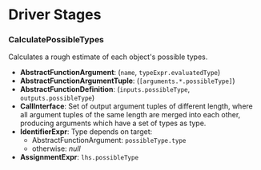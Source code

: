 Driver Stages
=============

### CalculatePossibleTypes
Calculates a rough estimate of each object's possible types.

- **AbstractFunctionArgument**: (`name`, `typeExpr.evaluatedType`)
- **AbstractFunctionArgumentTuple**: (`[arguments.*.possibleType]`)
- **AbstractFunctionDefinition**: (`inputs.possibleType`, `outputs.possibleType`)
- **CallInterface**: Set of output argument tuples of different length, where all argument tuples of the same length are merged into each other, producing arguments which have a set of types as type.
- **IdentifierExpr**: Type depends on target:
	- AbstractFunctionArgument: `possibleType.type`
	- otherwise: *null*
- **AssignmentExpr**: `lhs.possibleType`
